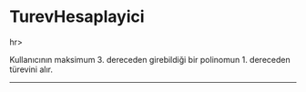 # TurevHesaplayici
hr>

Kullanıcının maksimum 3. dereceden girebildiği bir polinomun 1. dereceden türevini alır. 

<hr>
